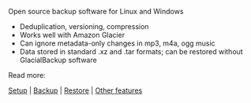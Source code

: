 
Open source backup software for Linux and Windows

* Deduplication, versioning, compression
* Works well with Amazon Glacier
* Can ignore metadata-only changes in mp3, m4a, ogg music
* Data stored in standard .xz and .tar formats; can be restored without GlacialBackup software

Read more:

[Setup](doc/setup.md) | [Backup](doc/backup.md) | [Restore](doc/restore.md) | [Other features](doc/other.md)
